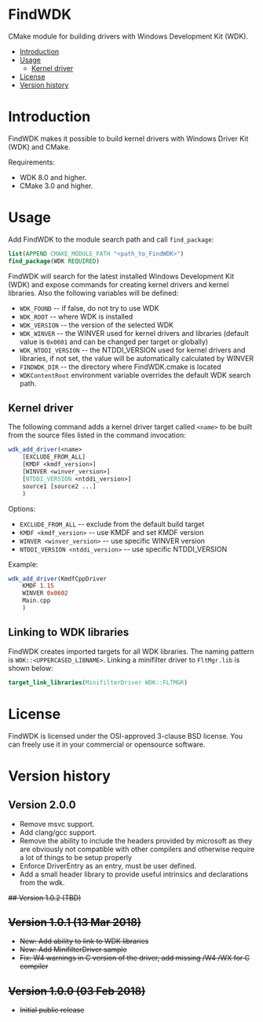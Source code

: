 # FindWDK
CMake module for building drivers with Windows Development Kit (WDK).

- [Introduction](#introduction)
- [Usage](#usage)
  - [Kernel driver](#kernel-driver)
- [License](#license)
- [Version history](#version-history)

# Introduction
FindWDK makes it possible to build kernel drivers with Windows Driver Kit (WDK) and CMake.

Requirements:
- WDK 8.0 and higher.
- CMake 3.0 and higher.

# Usage
Add FindWDK to the module search path and call `find_package`:

```cmake
list(APPEND CMAKE_MODULE_PATH "<path_to_FindWDK>")
find_package(WDK REQUIRED)
```

FindWDK will search for the latest installed Windows Development Kit (WDK) and expose commands for creating kernel drivers and kernel libraries. Also the following variables will be defined:
- `WDK_FOUND` -- if false, do not try to use WDK
- `WDK_ROOT` -- where WDK is installed
- `WDK_VERSION` -- the version of the selected WDK
- `WDK_WINVER` -- the WINVER used for kernel drivers and libraries (default value is `0x0601` and can be changed per target or globally)
- `WDK_NTDDI_VERSION` -- the NTDDI_VERSION used for kernel drivers and libraries, if not set, the value will be automatically calculated by WINVER
- `FINDWDK_DIR` -- the directory where FindWDK.cmake is located
- `WDKContentRoot` environment variable overrides the default WDK search path.

## Kernel driver
The following command adds a kernel driver target called `<name>` to be built from the source files listed in the command invocation:

```cmake
wdk_add_driver(<name> 
    [EXCLUDE_FROM_ALL]
    [KMDF <kmdf_version>]
    [WINVER <winver_version>]
    [NTDDI_VERSION <ntddi_version>]
    source1 [source2 ...]
    )
```

Options:
- `EXCLUDE_FROM_ALL` -- exclude from the default build target
- `KMDF <kmdf_version>` -- use KMDF and set KMDF version
- `WINVER <winver_version>` -- use specific WINVER version
- `NTDDI_VERSION <ntddi_version>` -- use specific NTDDI_VERSION

Example:

```cmake
wdk_add_driver(KmdfCppDriver 
    KMDF 1.15 
    WINVER 0x0602
    Main.cpp
    )
```

## Linking to WDK libraries
FindWDK creates imported targets for all WDK libraries. The naming pattern is `WDK::<UPPERCASED_LIBNAME>`. Linking a minifilter driver to `FltMgr.lib` is shown below:

```cmake
target_link_libraries(MinifilterDriver WDK::FLTMGR)
```

# License
FindWDK is licensed under the OSI-approved 3-clause BSD license. You can freely use it in your commercial or opensource software.

# Version history
## Version 2.0.0
- Remove msvc support.
- Add clang/gcc support.
- Remove the ability to include the headers provided by microsoft as they are obviously not compatible with other compilers and otherwise require a lot of things to be setup properly
- Enforce DriverEntry as an entry, must be user defined.
- Add a small header library to provide useful intrinsics and declarations from the wdk.

~~## Version 1.0.2 (TBD)~~

## ~~Version 1.0.1 (13 Mar 2018)~~
- ~~New: Add ability to link to WDK libraries~~
- ~~New: Add MinifilterDriver sample~~
- ~~Fix: W4 warnings in C version of the driver, add missing /W4 /WX for C compiler~~

## ~~Version 1.0.0 (03 Feb 2018)~~
- ~~Initial public release~~
